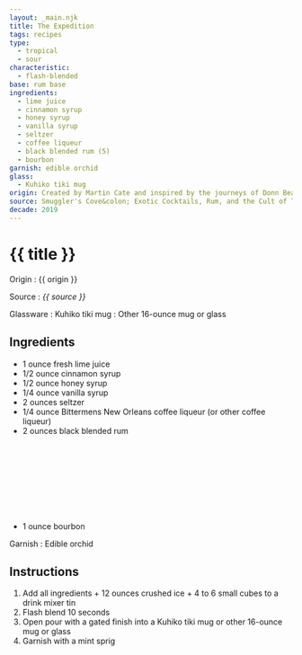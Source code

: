 ```yaml
---
layout: _main.njk
title: The Expedition
tags: recipes
type:
  - tropical
  - sour
characteristic:
  - flash-blended
base: rum base
ingredients:
  - lime juice
  - cinnamon syrup
  - honey syrup
  - vanilla syrup
  - seltzer
  - coffee liqueur
  - black blended rum (5)
  - bourbon 
garnish: edible orchid
glass:
  - Kuhiko tiki mug
origin: Created by Martin Cate and inspired by the journeys of Donn Beach. For the full story, see page 140 of <cite>[Smuggler's Cove&colon; Exotic Cocktails, Rum, and the Cult of Tiki](https://www.amazon.com/Smugglers-Cove-Exotic-Cocktails-Cult/dp/1607747324)</cite>
source: Smuggler's Cove&colon; Exotic Cocktails, Rum, and the Cult of Tiki
decade: 2019
---
```

<!-- markdownlint-disable MD025 -->
# {{ title }}
<!-- markdownlint-disable MD025 -->

Origin
  : {{ origin }}

Source
  : <cite>{{ source }}</cite>

Glassware
  : Kuhiko tiki mug
  : Other 16-ounce mug or glass

## Ingredients

* 1 ounce fresh lime juice
* 1/2 ounce cinnamon syrup
* 1/2 ounce honey syrup
* 1/4 ounce vanilla syrup
* 2 ounces seltzer
* 1/4 ounce Bittermens New Orleans coffee liqueur (or other coffee liqueur)
* 2 ounces black blended rum<icon-l space="1em" class="bigger" label="(5)"><span class="with-icon"><svg class="icon"><use href="/assets/images/icons/circle-5.svg#circle-5"></use></svg></span></icon-l>
* 1 ounce bourbon

Garnish
  : Edible orchid

## Instructions

1. Add all ingredients + 12 ounces crushed ice + 4 to 6 small cubes to a drink mixer tin
2. Flash blend 10 seconds
3. Open pour with a gated finish into a Kuhiko tiki mug or other 16-ounce mug or glass
4. Garnish with a mint sprig
